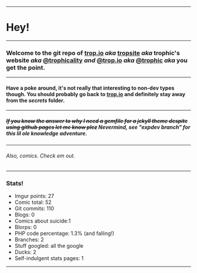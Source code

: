 ------
# Hey!
----
### Welcome to the git repo of [trop.io](https://trop.io) ***aka***  [tropsite](https://github.com/Trophic/tropsite) ***aka*** **trophic's website** ***aka*** [@trophicality](instagram.com/trophicality) ***and*** [@trop.io](instagram.com/trop.io) ***aka*** [@trophic](https://github.com/Trophic) ***aka*** you get **the point**.
-----
#### Have a poke around, it's not really that interesting to non-dev types though. You should probably go back to [trop.io](https://trop.io) and definitely stay away from the ***secrets*** folder.
------
##### ~~If you know the answer to why I need a gemfile for a jekyll theme despite using github pages let me know plez~~ Nevermind, see "expdev branch" for this lil ole knowledge adventure.
------
###### Also, comics. Check em out.
------
### Stats!
- Imgur points: 27
- Comic total: 52
- Git commits: 110
- Blogs: 0
- Comics about suicide:1
- Blorps: 0
- PHP code percentage: 1.3% (and falling!)
- Branches: 2
- Stuff googled: all the google
- Ducks: 2
- Self-indulgent stats pages: 1
------
